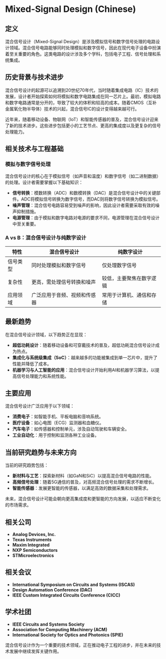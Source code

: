 # Mixed-Signal Design (Chinese)

## 定义

混合信号设计（Mixed-Signal Design）是涉及模拟信号和数字信号处理的电路设计领域。混合信号电路能够同时处理模拟和数字信号，因此在现代电子设备中扮演着至关重要的角色。这类电路的设计涉及多个学科，包括电子工程、信号处理和系统集成。

## 历史背景与技术进步

混合信号设计的起源可以追溯到20世纪70年代，当时随着集成电路（IC）技术的发展，设计者开始探索如何将模拟和数字电路集成在同一芯片上。最初，模拟电路和数字电路通常是分开的，导致了较大的体积和较高的成本。随着CMOS（互补金属氧化物半导体）技术的兴起，混合信号IC的设计变得越来越可行。

近年来，随着移动设备、物联网（IoT）和智能传感器的普及，混合信号设计迎来了新的技术进步。这些进步包括更小的工艺节点、更高的集成度以及更复杂的信号处理能力。

## 相关技术与工程基础

### 模拟与数字信号处理

混合信号设计的核心在于模拟信号（如声音和温度）和数字信号（如二进制数据）的处理。设计者需要掌握以下基础知识：

- **信号转换**：模数转换（ADC）和数模转换（DAC）是混合信号设计中的关键部件。ADC将模拟信号转换为数字信号，而DAC则将数字信号转换为模拟信号。
- **噪声管理**：混合信号电路容易受到噪声的影响，因此设计者需要采取有效的噪声抑制措施。
- **电源管理**：由于模拟和数字电路对电源的要求不同，电源管理在混合信号设计中至关重要。

### A vs B：混合信号设计与纯数字设计

| 特性             | 混合信号设计                   | 纯数字设计                   |
|------------------|-------------------------------|------------------------------|
| 信号类型         | 同时处理模拟和数字信号       | 仅处理数字信号              |
| 复杂性           | 更高，需处理信号转换和噪声   | 较低，主要聚焦在数字逻辑     |
| 应用领域         | 广泛应用于音频、视频和传感器 | 常用于计算机、通信和存储    |

## 最新趋势

在混合信号设计领域，以下趋势正在显现：

- **超低功耗设计**：随着移动设备和可穿戴技术的普及，超低功耗混合信号设计成为热点。
- **集成化与系统级集成（SoC）**：越来越多的功能被集成到单一芯片中，提升了性能并降低了成本。
- **机器学习与人工智能的应用**：混合信号设计开始利用AI和机器学习算法，以提高信号处理能力和系统性能。

## 主要应用

混合信号设计广泛应用于以下领域：

- **消费电子**：如智能手机、平板电脑和音响系统。
- **医疗设备**：如心电图（ECG）监测器和血糖仪。
- **汽车电子**：如传感器和控制单元，涉及自动驾驶和车辆安全。
- **工业自动化**：用于控制和监测各种工业设备。

## 当前研究趋势与未来方向

当前的研究趋势包括：

- **新材料与工艺**：探索新材料（如GaN和SiC）以提高混合信号电路的性能。
- **高频信号处理**：随着5G通信的普及，对高频混合信号处理的需求不断增长。
- **智能传感器**：发展更智能的传感器，以满足高效的数据采集和处理需求。

未来，混合信号设计可能会朝向更高集成度和更智能的方向发展，以适应不断变化的市场需求。

## 相关公司

- **Analog Devices, Inc.**
- **Texas Instruments**
- **Maxim Integrated**
- **NXP Semiconductors**
- **STMicroelectronics**

## 相关会议

- **International Symposium on Circuits and Systems (ISCAS)**
- **Design Automation Conference (DAC)**
- **IEEE Custom Integrated Circuits Conference (CICC)**

## 学术社团

- **IEEE Circuits and Systems Society**
- **Association for Computing Machinery (ACM)**
- **International Society for Optics and Photonics (SPIE)**

混合信号设计作为一个重要的技术领域，正在推动电子工程的进步，并在未来的技术发展中继续发挥关键作用。